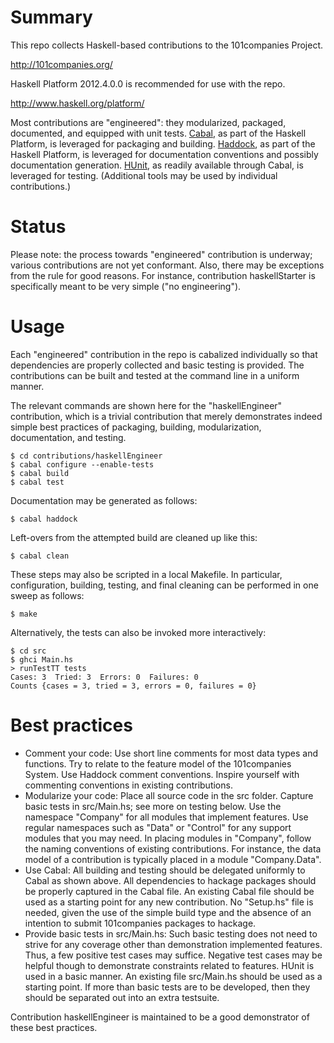 # Summary

This repo collects Haskell-based contributions to the 101companies Project.

http://101companies.org/

Haskell Platform 2012.4.0.0 is recommended for use with the repo.

http://www.haskell.org/platform/

Most contributions are "engineered": they modularized, packaged, documented, and equipped with unit tests. [Cabal](http://www.haskell.org/cabal/), as part of the Haskell Platform, is leveraged for packaging and building. [Haddock](www.haskell.org/haddock/), as part of the Haskell Platform, is leveraged for documentation conventions and possibly documentation generation. [HUnit](http://hunit.sourceforge.net/]), as readily available through Cabal, is leveraged for testing. (Additional tools may be used by individual contributions.)

# Status

Please note: the process towards "engineered" contribution is underway; various contributions are not yet conformant. Also, there may be exceptions from the rule for good reasons. For instance, contribution haskellStarter is specifically meant to be very simple ("no engineering"). 

# Usage

Each "engineered" contribution in the repo is cabalized individually so that dependencies are properly collected and basic testing is provided. The contributions can be built and tested at the command line in a uniform manner.

The relevant commands are shown here for the "haskellEngineer" contribution, which is a trivial contribution that merely demonstrates indeed simple best practices of packaging, building, modularization, documentation, and testing.

    $ cd contributions/haskellEngineer
    $ cabal configure --enable-tests
    $ cabal build
    $ cabal test

Documentation may be generated as follows:

    $ cabal haddock

Left-overs from the attempted build are cleaned up like this:

    $ cabal clean

These steps may also be scripted in a local Makefile. In particular, configuration, building, testing, and final cleaning can be performed in one sweep as follows:

    $ make

Alternatively, the tests can also be invoked more interactively:

    $ cd src
    $ ghci Main.hs
    > runTestTT tests
    Cases: 3  Tried: 3  Errors: 0  Failures: 0
    Counts {cases = 3, tried = 3, errors = 0, failures = 0}

# Best practices

* Comment your code: Use short line comments for most data types and functions. Try to relate to the feature model of the 101companies System. Use Haddock comment conventions. Inspire yourself with commenting conventions in existing contributions.
* Modularize your code: Place all source code in the src folder. Capture basic tests in src/Main.hs; see more on testing below. Use the namespace "Company" for all modules that implement features. Use regular namespaces such as "Data" or "Control" for any support modules that you may need. In placing modules in "Company", follow the naming conventions of existing contributions. For instance, the data model of a contribution is typically placed in a module "Company.Data".
* Use Cabal: All building and testing should be delegated uniformly to Cabal as shown above. All dependencies to hackage packages should be properly captured in the Cabal file. An existing Cabal file should be used as a starting point for any new contribution. No "Setup.hs" file is needed, given the use of the simple build type and the absence of an intention to submit 101companies packages to hackage.
* Provide basic tests in src/Main.hs: Such basic testing does not need to strive for any coverage other than demonstration implemented features. Thus, a few positive test cases may suffice. Negative test cases may be helpful though to demonstrate constraints related to features. HUnit is used in a basic manner. An existing file src/Main.hs should be used as a starting point. If more than basic tests are to be developed, then they should be separated out into an extra testsuite.

Contribution haskellEngineer is maintained to be a good demonstrator of these best practices.
